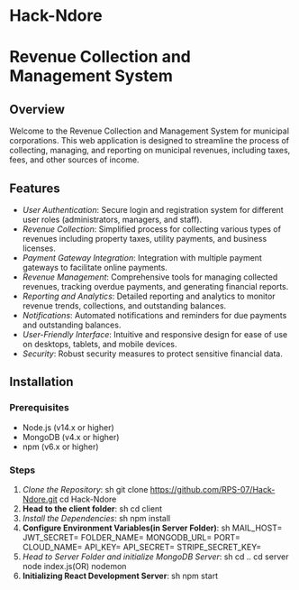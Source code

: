 # Hack-Ndore

# Revenue Collection and Management System

## Overview

Welcome to the Revenue Collection and Management System for municipal corporations. This web application is designed to streamline the process of collecting, managing, and reporting on municipal revenues, including taxes, fees, and other sources of income.

## Features

- _User Authentication_: Secure login and registration system for different user roles (administrators, managers, and staff).
- _Revenue Collection_: Simplified process for collecting various types of revenues including property taxes, utility payments, and business licenses.
- _Payment Gateway Integration_: Integration with multiple payment gateways to facilitate online payments.
- _Revenue Management_: Comprehensive tools for managing collected revenues, tracking overdue payments, and generating financial reports.
- _Reporting and Analytics_: Detailed reporting and analytics to monitor revenue trends, collections, and outstanding balances.
- _Notifications_: Automated notifications and reminders for due payments and outstanding balances.
- _User-Friendly Interface_: Intuitive and responsive design for ease of use on desktops, tablets, and mobile devices.
- _Security_: Robust security measures to protect sensitive financial data.

## Installation

### Prerequisites

- Node.js (v14.x or higher)
- MongoDB (v4.x or higher)
- npm (v6.x or higher)

### Steps

1. _Clone the Repository_:
   sh
   git clone https://github.com/RPS-07/Hack-Ndore.git
   cd Hack-Ndore
2. **Head to the client folder**:
   sh
   cd client
3. _Install the Dependencies_:
   sh
   npm install
4. **Configure Environment Variables(in Server Folder)**:
   sh
   MAIL_HOST=
   JWT_SECRET=
   FOLDER_NAME=
   MONGODB_URL=
   PORT=
   CLOUD_NAME=
   API_KEY=
   API_SECRET=
   STRIPE_SECRET_KEY=
5. _Head to Server Folder and initialize MongoDB Server_:
   sh
   cd ..
   cd server
   node index.js(OR)
   nodemon
6. **Initializing React Development Server**:
   sh
   npm start
